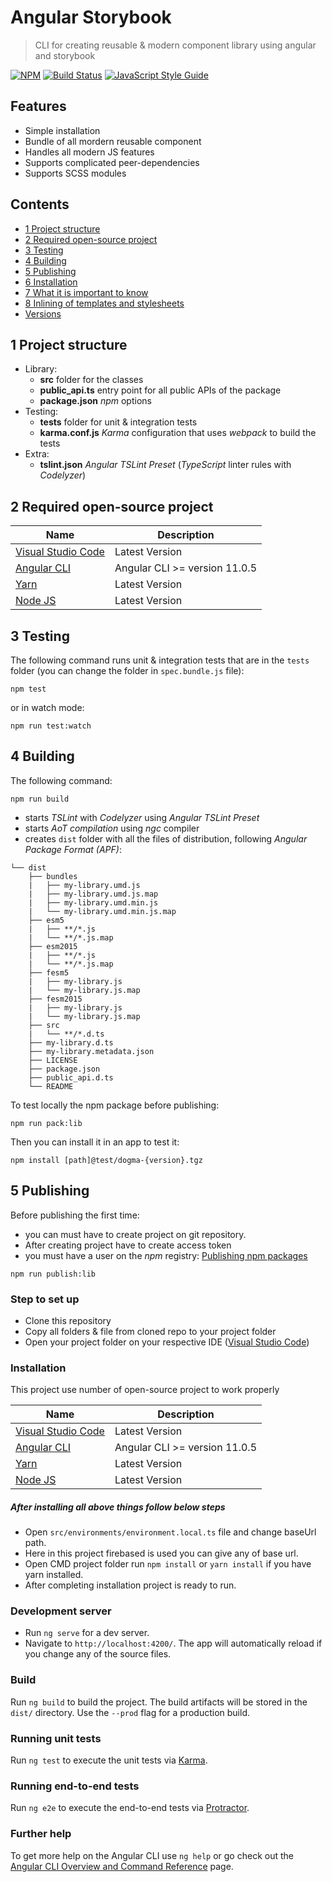 # Angular Storybook

> CLI for creating reusable & modern component library using angular and storybook

[![NPM](https://img.shields.io/npm/v/create-react-library.svg)](https://www.npmjs.com/package/create-react-library) [![Build Status](https://travis-ci.com/transitive-bullshit/create-react-library.svg?branch=master)](https://travis-ci.com/transitive-bullshit/create-react-library) [![JavaScript Style Guide](https://img.shields.io/badge/code_style-standard-brightgreen.svg)](https://standardjs.com)

## Features

- Simple installation
- Bundle of all mordern reusable component
- Handles all modern JS features
- Supports complicated peer-dependencies
- Supports SCSS modules

## Contents
* [1 Project structure](#1)
* [2 Required open-source project](#2)
* [3 Testing](#3)
* [4 Building](#4)
* [5 Publishing](#5)
* [6 Installation](#6)
* [7 What it is important to know](#7)
* [8 Inlining of templates and stylesheets](#8)
* [Versions](#previous-versions)

## <a name="1"></a>1 Project structure
- Library:
    - **src** folder for the classes
    - **public_api.ts** entry point for all public APIs of the package
    - **package.json** _npm_ options
- Testing:
    - **tests** folder for unit & integration tests
    - **karma.conf.js** _Karma_ configuration that uses _webpack_ to build the tests
- Extra:
    - **tslint.json**  _Angular TSLint Preset_ (_TypeScript_ linter rules with _Codelyzer_)

## <a name="2"></a>2 Required open-source project
  | Name | Description |
  | ---- | ----------- |
  | [Visual Studio Code](https://github.com/angular/angular-cli) | Latest Version |
  | [Angular CLI](https://github.com/angular/angular-cli) | Angular CLI >= version 11.0.5 |
  | [Yarn](https://classic.yarnpkg.com/en/docs/install) | Latest Version |
  | [Node JS](https://nodejs.org/en/download/) | Latest Version |

## <a name="3"></a>3 Testing
The following command runs unit & integration tests that are in the `tests` folder (you can change the folder in `spec.bundle.js` file): 
```Shell
npm test 
```
or in watch mode:
```Shell
npm run test:watch
```
## <a name="4"></a>4 Building
The following command:
```Shell
npm run build
```
- starts _TSLint_ with _Codelyzer_ using _Angular TSLint Preset_
- starts _AoT compilation_ using _ngc_ compiler
- creates `dist` folder with all the files of distribution, following _Angular Package Format (APF)_:
```
└── dist
    ├── bundles
    |   ├── my-library.umd.js
    |   ├── my-library.umd.js.map
    |   ├── my-library.umd.min.js
    |   └── my-library.umd.min.js.map
    ├── esm5
    |   ├── **/*.js
    |   └── **/*.js.map
    ├── esm2015
    |   ├── **/*.js
    |   └── **/*.js.map
    ├── fesm5
    |   ├── my-library.js
    |   └── my-library.js.map
    ├── fesm2015
    |   ├── my-library.js
    |   └── my-library.js.map
    ├── src
    |   └── **/*.d.ts
    ├── my-library.d.ts
    ├── my-library.metadata.json
    ├── LICENSE
    ├── package.json
    ├── public_api.d.ts
    └── README
```
To test locally the npm package before publishing:
```Shell
npm run pack:lib
```
Then you can install it in an app to test it:
```Shell
npm install [path]@test/dogma-{version}.tgz
```
## <a name="5"></a>5 Publishing
Before publishing the first time:
- you can must have to create project on git repository.
- After creating project have to create access token
- you must have a user on the _npm_ registry: [Publishing npm packages](https://docs.npmjs.com/getting-started/publishing-npm-packages)

```Shell
npm run publish:lib
```

### Step to set up

* Clone this repository
* Copy all folders & file from cloned repo to your project folder
* Open your project folder on your respective IDE ([Visual Studio Code](https://github.com/angular/angular-cli))

### Installation

This project use number of open-source project to work properly

| Name | Description |
| ---- | ----------- |
| [Visual Studio Code](https://github.com/angular/angular-cli) | Latest Version |
| [Angular CLI](https://github.com/angular/angular-cli) | Angular CLI >= version 11.0.5 |
| [Yarn](https://classic.yarnpkg.com/en/docs/install) | Latest Version |
| [Node JS](https://nodejs.org/en/download/) | Latest Version |

##### After installing all above things follow below steps
* Open `src/environments/environment.local.ts` file and change baseUrl path.
* Here in this project firebased is used you can give any of base url.
* Open CMD project folder run `npm install` or `yarn install` if you have yarn installed.
* After completing installation project is ready to run.

### Development server

* Run `ng serve` for a dev server. 
* Navigate to `http://localhost:4200/`. The app will automatically reload if you change any of the source files.

### Build

Run `ng build` to build the project. The build artifacts will be stored in the `dist/` directory. Use the `--prod` flag for a production build.

### Running unit tests

Run `ng test` to execute the unit tests via [Karma](https://karma-runner.github.io).

### Running end-to-end tests

Run `ng e2e` to execute the end-to-end tests via [Protractor](http://www.protractortest.org/).

### Further help

To get more help on the Angular CLI use `ng help` or go check out the [Angular CLI Overview and Command Reference](https://angular.io/cli) page.
